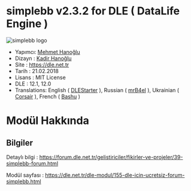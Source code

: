 simplebb v2.3.2 for DLE ( DataLife Engine )
========
![simplebb logo][logo]

* Yapımcı: [Mehmet Hanoğlu]
* Dizayn : [Kadir Hanoğlu]
* Site   : https://dle.net.tr
* Tarih  : 21.02.2018
* Lisans : MIT License
* DLE    : 12.1, 12.0
* Translations: English ( [DLEStarter] ), Russian ( [mrB4el] ), Ukrainian ( [Corsair] ), French ( [Bashu] )


Modül Hakkında
======================

Bilgiler
-----------------
Detaylı bilgi : https://forum.dle.net.tr/gelistiriciler/fikirler-ve-projeler/39-simplebb-forum.html

Modül sayfası : https://dle.net.tr/dle-modul/155-dle-icin-ucretsiz-forum-simplebb.html


[Kadir Hanoğlu]:https://github.com/kadirhanoglu
[Mehmet Hanoğlu]:https://github.com/marzochi
[DLEStarter]:http://dlestarter.com
[mrB4el]:http://www.minezone.pro/
[Corsair]:http://webexpert.pp.ua/
[Bashu]:http://dle-france.fr/
[Ekran Görüntüsü: Ayarlar]:https://dle.net.tr/uploads/posts/1406114470_settings.png
[Ekran Görüntüsü: Forum Bilgileri]:https://dle.net.tr/uploads/posts/1406113700_forum.png
[Ekran Görüntüsü: Kategoriler]:https://dle.net.tr/uploads/posts/1406113626_cats.png
[Ekran Görüntüsü: Forum Kategorisi]:https://dle.net.tr/uploads/posts/1406114739_forumcat.png
[Eklenti #163]:https://dle.net.tr/dle-eklenti/163-kategori-bilgisi-cekme.html
[Eklenti #45]:https://dle.net.tr/dle-eklenti/45-sayfa-basligini-tag-olarak-kullanma.html
[Eklenti #41]:https://dle.net.tr/dle-eklenti/41-makaleyi-ekleyenin-avatarini-gosterme.html
[Eklenti #776]:https://dle.net.tr/dle-eklenti/776-kategoriye-ozel-yorum-sablonu-atama.html
[Eklenti #1316]:https://dle.net.tr/dle-eklenti/1316-simplebb-icin-forumdan-son-konular-eklentisi.html
[Ekran Görüntüsü: Default Tema]:http://blog.dle.net.tr/blog/181-simplebb-default-theme-yayinda.html
[logo]:https://dle.net.tr/uploads/posts/1406126090_simplebb-default-theme-logo.png

